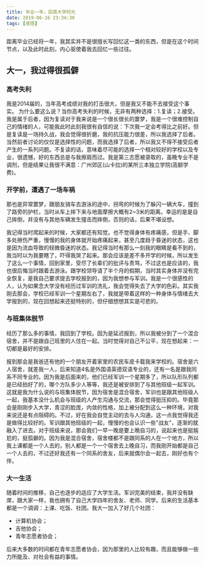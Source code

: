 ```yaml
---
title: 毕业一年，回首大学时光
date: 2019-06-16 23:34:30
tags: [感悟]
---
```


距离毕业已经将一年，我其实并不是很擅长写回忆这一类的东西，但是在这个时间节点，以及此时此刻，内心驱使着我去回忆一些过往。  

## 大一，我过得很孤僻

### 高考失利

我是2014届的，当年高考成绩对我的打击很大，但是我又不能不去接受这个事实。  为什么要这么说？当你高考失利的时候，无非有两种选择：1.复读；2.接受。我是属于后者，因为复读对于我来说是一个很长很长的噩梦，我是一个很难控制自己的情绪的人，可能我此时此刻我很有自信的说：下次我一定会考得比之前好。但是复读是一场持久战，我会觉得很折磨，我的抗压能力很差，所以我选择了后者。当然前者讨论的仅仅是选择性的问题，而我选择了后者，所以我又不得不接受后者产生的一系列问题。不复读的话，意味着尽可能的选择一个相对较好的学校以及专业，很遗憾，好的东西总是与我擦肩而过。我是第三志愿被录取的，虽晚专业不是调剂，但是结果让我很不满意：广州郊区(山卡拉)的某所三本独立学院(高额学费)。

### 开学前，遭遇了一场车祸

那也是异常噩梦，跟朋友骑车去游泳的途中，拐弯的时候为了躲闪一辆大车，撞到了路旁的护栏，当时从车上摔下来与地面摩擦大概有2~3米的距离。幸运的是是自己摔倒，并没有与其他车辆发生撞击而摔倒，否则的话，后果不堪设想。  

我记得当时爬起来的时候，大家都还有知觉。也不觉得身体有疼痛感，但是手、脚多处擦伤严重，慢慢的我的身体就开始疼痛起来，甚至几度趋于昏迷的状态，这也是因为流血导致的轻微昏迷的状态。我记得当时有那么一刻我的眼睛是看不到的，我当时以为我要瞎了，吓得我哭了起来。那会应该是差不多开学的时候，所以发生了这么一个事情，回到家里，受尽了长辈们的批评与责骂，不过这也是应该的，我也很后悔当时跟着去游泳。跟学校领导请了半个月的假期，当时其实身体并没有完全恢复，是我自己要求提去学校报到的，因为我想参与军训。我是一个很感性的人，认为如果念大学没有经历过军训的洗礼，我会觉得失去了大学的色彩。其实我刚去那会，学校已经军训一个星期左右了，我就是带着这样的一种身体与情绪去大学报到的，现在回想起来还挺特别的，但仔细想想其实是可悲的。

### 与班集体脱节

经历了那么多的事情，我回到了学校。因为是延迟报到，所以我被分到了一个混合宿舍，并不是跟自己班里的人住在一起。当时觉得对自己不公平，现在想起来：一切都是最好的安排。  

报到那会是我爸还有他的一个朋友开着家里的农民车皮卡载我来学校的。宿舍是六人宿舍，就差我一人，后来知道4名是外国语英德双语专业的，还有一名是跟我同系不同专业的。因为我是后面来的，他们已经军训一个星期多了，所以队形队列都是已经拍好了的，哪个方队多少人等等，我还是被安排到了与其他班级一起军训。这就是我为什么说的与班集体脱节，因为宿舍是混合宿舍，军训也是跟其他班级人一起，我基本没什么机会与班级的人产生沟通与交流，那会觉得挺压抑的。毕竟那会是刚刚步入大学，青涩的脸庞，内敛的性格，加上被分配到这么一种环境，对我来说还是有点阻碍的。不过，好在我会自觉主动的去与人沟通，这一点我觉得我还是做得比较好的。军训跟其他班级的一起，慢慢的也会认识一些"战友"，逐渐的就融入了进去。对于班级来说，那会我们一早一晚是要上晚自习的，说起来也是挺尴尬的，挺孤僻的。因为我是混合宿舍，宿舍楼都不是跟同系的人在一个地方，所以我上课都是一个人去的，别人都是一个一个宿舍去上晚自习，而我刚开始都是自己一个人去的，不过还好我还有一个同系的舍友，后来就偶尔会一起去，刚好也有个伴。

### 大一生活

随着时间的推移，自己也逐步的适应了大学生活。军训完美的结束，我并没有缺席，跟大家一样，我也拥有了自己大学四年的舍友、老师、同学。后来的生活基本都是一个调调：上课、吃饭、社团。我大一加入了好几个社团：

- 计算机协会； 
- 吉他协会；  
- 青年志愿者协会；  

后来大多数的时间都在青年志愿者协会，因为那里的人比较有趣，而且能够做一些力所能及、对社会有益的事情。